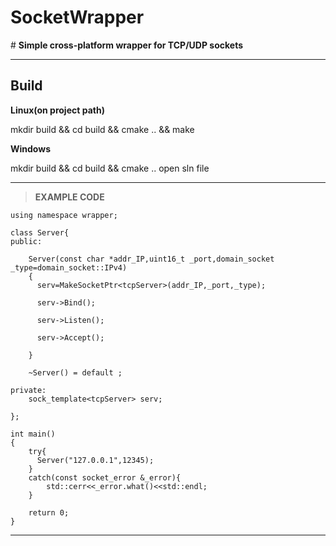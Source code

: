 # SocketWrapper


\# __Simple cross-platform wrapper for TCP/UDP sockets__

***



## Build
**Linux(on project path)**

mkdir build && cd build && cmake .. && make

**Windows**

mkdir build && cd build && cmake .. open sln file

___



>**EXAMPLE CODE**

```
using namespace wrapper;

class Server{
public:

    Server(const char *addr_IP,uint16_t _port,domain_socket _type=domain_socket::IPv4)
    {
      serv=MakeSocketPtr<tcpServer>(addr_IP,_port,_type);

      serv->Bind();

      serv->Listen();

      serv->Accept();

    }

    ~Server() = default ;

private:
    sock_template<tcpServer> serv;

};

int main()
{
    try{
      Server("127.0.0.1",12345);
    }
    catch(const socket_error &_error){
        std::cerr<<_error.what()<<std::endl;
    }

    return 0;
}

``` 

***

